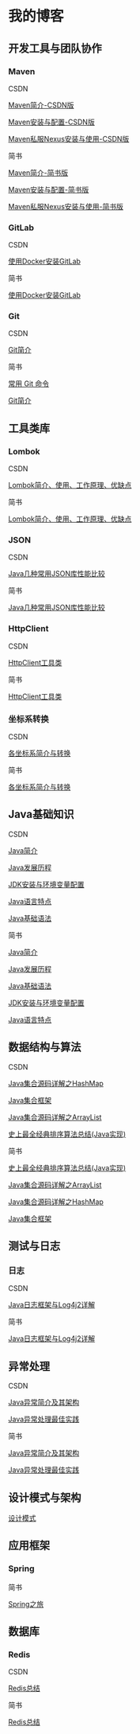 # 我的博客

## 开发工具与团队协作

### Maven

CSDN

[Maven简介-CSDN版](https://blog.csdn.net/ThinkWon/article/details/94346090)

[Maven安装与配置-CSDN版](https://blog.csdn.net/ThinkWon/article/details/94346569)

[Maven私服Nexus安装与使用-CSDN版](https://blog.csdn.net/ThinkWon/article/details/94346681)

简书

[Maven简介-简书版](https://www.jianshu.com/p/da6341c0747e)

[Maven安装与配置-简书版](https://www.jianshu.com/p/34f27de30571)

[Maven私服Nexus安装与使用-简书版](https://www.jianshu.com/p/88fbca59b963)



### GitLab

CSDN

[使用Docker安装GitLab](https://blog.csdn.net/ThinkWon/article/details/95042797)



简书

[使用Docker安装GitLab](https://www.jianshu.com/p/cde49328a2bc)



### Git

CSDN

[Git简介](https://blog.csdn.net/ThinkWon/article/details/94346816)



简书

[常用 Git 命令](https://www.jianshu.com/p/1d156a93967e)

[Git简介](https://www.jianshu.com/p/49f22531bc41)



## 工具类库

### Lombok

CSDN

[Lombok简介、使用、工作原理、优缺点](https://blog.csdn.net/ThinkWon/article/details/86005754)

简书

[Lombok简介、使用、工作原理、优缺点](https://www.jianshu.com/p/453c379c94bd)



### JSON

CSDN

[Java几种常用JSON库性能比较](https://blog.csdn.net/ThinkWon/article/details/94354358)

简书

[Java几种常用JSON库性能比较](https://www.jianshu.com/p/c0ec60d423be)



### HttpClient

CSDN

[HttpClient工具类](https://blog.csdn.net/ThinkWon/article/details/80173132)



简书

[HttpClient工具类](https://www.jianshu.com/p/9504ecc7abad)





### 坐标系转换

CSDN

[各坐标系简介与转换](https://blog.csdn.net/ThinkWon/article/details/80838133)

简书

[各坐标系简介与转换](https://www.jianshu.com/p/cc32a05cb39b)



## Java基础知识

CSDN

[Java简介](https://blog.csdn.net/ThinkWon/article/details/94353575)

[Java发展历程](https://blog.csdn.net/ThinkWon/article/details/94353653)

[JDK安装与环境变量配置](https://blog.csdn.net/ThinkWon/article/details/94353907)

[Java语言特点](https://blog.csdn.net/ThinkWon/article/details/94354013)

[Java基础语法](https://blog.csdn.net/ThinkWon/article/details/94354151)





简书

[Java简介](https://www.jianshu.com/p/51fe5c5630da)

[Java发展历程](https://www.jianshu.com/p/a5ae19eb2ba1)

[Java基础语法](https://www.jianshu.com/p/2d290fbd0e0f)

[JDK安装与环境变量配置](https://www.jianshu.com/p/633f4aaf9049)

[Java语言特点](https://www.jianshu.com/p/b46de21717ad)



## 数据结构与算法

CSDN

[Java集合源码详解之HashMap](https://blog.csdn.net/ThinkWon/article/details/98845487)

[Java集合框架](https://blog.csdn.net/ThinkWon/article/details/98844796)

[Java集合源码详解之ArrayList](https://blog.csdn.net/ThinkWon/article/details/98845119)

[史上最全经典排序算法总结(Java实现)](https://blog.csdn.net/ThinkWon/article/details/95616819)



简书

[史上最全经典排序算法总结(Java实现)](https://www.jianshu.com/p/44f3a34d0fe0)

[Java集合源码详解之ArrayList](https://www.jianshu.com/p/ab6b6d80eea3)

[Java集合源码详解之HashMap](https://www.jianshu.com/p/70cc1f0a4b20)

[Java集合框架](https://www.jianshu.com/p/1721d712683a)



## 测试与日志

### 日志

CSDN

[Java日志框架与Log4j2详解](https://blog.csdn.net/ThinkWon/article/details/95043111)



简书

[Java日志框架与Log4j2详解](https://www.jianshu.com/p/1b04924d8a1f)



## 异常处理

CSDN

[Java异常简介及其架构](https://blog.csdn.net/ThinkWon/article/details/94346911)

[Java异常处理最佳实践](https://blog.csdn.net/ThinkWon/article/details/94347002)



简书

[Java异常简介及其架构](https://www.jianshu.com/p/2cb53a65d4dd)

[Java异常处理最佳实践](https://www.jianshu.com/p/aaac8eb7f8fb)



## 设计模式与架构

[设计模式](https://blog.csdn.net/ThinkWon/article/details/96829572)



## 应用框架

### Spring

简书

[Spring之旅](https://www.jianshu.com/p/1643033ec26d)



## 数据库

### Redis

CSDN

[Redis总结](https://blog.csdn.net/ThinkWon/article/details/99999584)



简书

[Redis总结](https://www.jianshu.com/p/bcc7e97e4a1b)